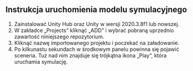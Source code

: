 ## Instrukcja uruchomienia modelu symulacyjnego

1. Zainstalować Unity Hub oraz Unity w wersji 2020.3.8f1 lub nowszej.
2. W zakładce „Projects” kliknąć „ADD” i wybrać pobraną uprzednio zawartość niniejszego repozytorium.
3. Kliknąć nazwę importowanego projektu i poczekać na załadowanie.
4. Po kilkunastu sekundach w środkowym panelu powinna się pojawić sceneria. Tuż nad nim znajduje się trójkątna ikona „Play”, która uruchamia symulację.
